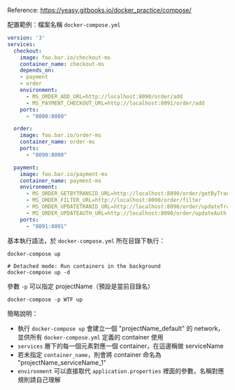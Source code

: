 Reference: https://yeasy.gitbooks.io/docker_practice/compose/

配置範例：檔案名稱 `docker-compose.yml`

```yml
version: '3'
services:
  checkout:
    image: foo.bar.io/checkout-ms
    container_name: checkout-ms
    depends_on:
    - payment
    - order
    environment:
      - MS_ORDER_ADD_URL=http://localhost:8090/order/add
      - MS_PAYMENT_CHECKOUT_URL=http://localhost:8091/order/add
    ports:
      - "8080:8080"

  order:
    image: foo.bar.io/order-ms
    container_name: order-ms
    ports:
      - "8090:8090"

  payment:
    image: foo.bar.io/payment-ms
    container_name: payment-ms
    environment:
      - MS_ORDER_GETBYTRANSID_URL=http://localhost:8090/order/getByTransId
      - MS_ORDER_FILTER_URL=http://localhost:8090/order/filter
      - MS_ORDER_UPDATETRANID_URL=http://localhost:8090/order/updateTranId
      - MS_ORDER_UPDATEAUTH_URL=http://localhost:8090/order/updateAuth
    ports:
      - "8091:8091"
```

基本執行語法，於 `docker-compose.yml` 所在目錄下執行：

```console
docker-compose up

# Detached mode: Run containers in the background
docker-compose up -d
```


參數 `-p` 可以指定 projectName（預設是當前目錄名）

```console
docker-compose -p WTF up
```


簡略說明：

- 執行 `docker-compose up` 會建立一個 "projectName_default" 的 network，並供所有 `docker-compose.yml` 定義的 container 使用
- `services` 層下的每一個元素對應一個 container，在這邊稱做 serviceName
- 若未指定 `container_name`，則會將 container 命名為 "projectName_serviceName_1"
- `environment` 可以直接取代 `application.properties` 裡面的參數，名稱對應規則請自己理解
